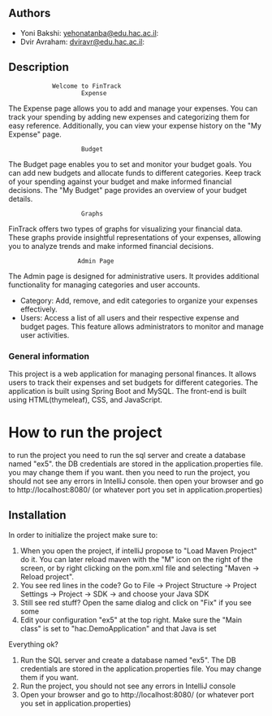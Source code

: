 ## Authors
* Yoni Bakshi: yehonatanba@edu.hac.ac.il:
* Dvir Avraham: dviravr@edu.hac.ac.il:

## Description

                Welcome to FinTrack
                        Expense
The Expense page allows you to add and manage your expenses.
You can track your spending by adding new expenses and categorizing them for easy reference.
Additionally, you can view your expense history on the "My Expense" page.

                        Budget
The Budget page enables you to set and monitor your budget goals.
You can add new budgets and allocate funds to different categories.
Keep track of your spending against your budget and make informed financial decisions.
The "My Budget" page provides an overview of your budget details.

                        Graphs
FinTrack offers two types of graphs for visualizing your financial data. 
These graphs provide insightful representations of your expenses, 
allowing you to analyze trends and make informed financial decisions.

                       Admin Page
The Admin page is designed for administrative users. 
It provides additional functionality for managing categories and user accounts.
- Category:   Add, remove, and edit categories to organize your expenses effectively.
- Users:      Access a list of all users and their respective expense and budget pages. 
              This feature allows administrators to monitor and manage user activities.

### General information

This project is a web application for managing personal finances.
It allows users to track their expenses and set budgets for different categories.
The application is built using Spring Boot and MySQL.
The front-end is built using HTML(thymeleaf), CSS, and JavaScript.

# How to run the project
to run the project you need to run the sql server and create a database named "ex5".
the DB credentials are stored in the application.properties file.
you may change them if you want.
then you need to run the project, you should not see any errors in IntelliJ console.
then open your browser and go to http://localhost:8080/ (or whatever port you set in application.properties)

## Installation

In order to initialize the project make sure to:

1. When you open the project, if intelliJ propose to "Load Maven Project" do it. You can later reload maven with the "M" icon on the right of the screen, or by right clicking on the pom.xml file and selecting "Maven -> Reload project".
2. You see red lines in the code? Go to File -> Project Structure -> Project Settings -> Project -> SDK -> and choose your Java SDK
3. Still see red stuff? Open the same dialog and click on "Fix" if you see some
4. Edit your configuration "ex5" at the top right. Make sure the "Main class" is set to "hac.DemoApplication" and that Java is set

Everything ok?
1. Run the SQL server and create a database named "ex5". The DB credentials are stored in the application.properties file. You may change them if you want.
2. Run the project, you should not see any errors in IntelliJ console
3. Open your browser and go to http://localhost:8080/ (or whatever port you set in application.properties)

